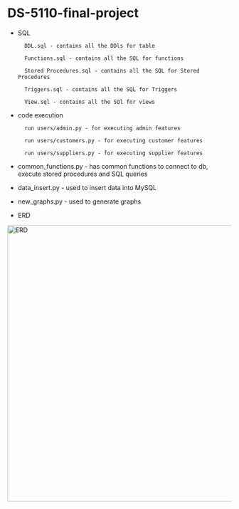 # DS-5110-final-project
- SQL 
        
        DDL.sql - contains all the DDls for table
        
        Functions.sql - contains all the SQL for functions
        
        Stored Procedures.sql - contains all the SQL for Stored Procedures
        
        Triggers.sql - contains all the SQL for Triggers
        
        View.sql - contains all the SQl for views

- code execution 

        run users/admin.py - for executing admin features
        
        run users/customers.py - for executing customer features
        
        run users/suppliers.py - for executing supplier features


 - common_functions.py - has common functions to connect to db, execute stored procedures and SQL queries

 - data_insert.py - used to insert data into MySQL

 - new_graphs.py - used to generate graphs

 - ERD
   

<img width="621" alt="ERD" src="https://github.com/AADARSH96/DS-5110-final-project-database-design/assets/30507087/0ab9c053-8d59-49fa-83e5-4927a3c71790">

